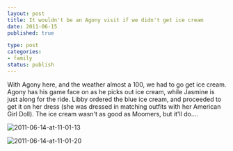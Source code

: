 ```yaml
--- 
layout: post
title: It wouldn't be an Agony visit if we didn't get ice cream
date: 2011-06-15
published: true

type: post
categories: 
- family
status: publish
---
```

With Agony here, and the weather almost a 100, we had to go get ice cream.  Agony has his game face on as he picks out ice cream, while Jasmine is just along for the ride.  Libby ordered the blue ice cream, and proceeded to get it on her dress (she was dressed in matching outfits with her American Girl Doll).  The ice cream wasn't as good as Moomers, but it'll do....

![2011-06-14-at-11-01-13](http://media.eick.us/2011/06/2011-06-14-at-11.01.13.jpg)

![2011-06-14-at-11-01-20](http://media.eick.us/2011/06/2011-06-14-at-11.01.20.jpg)

